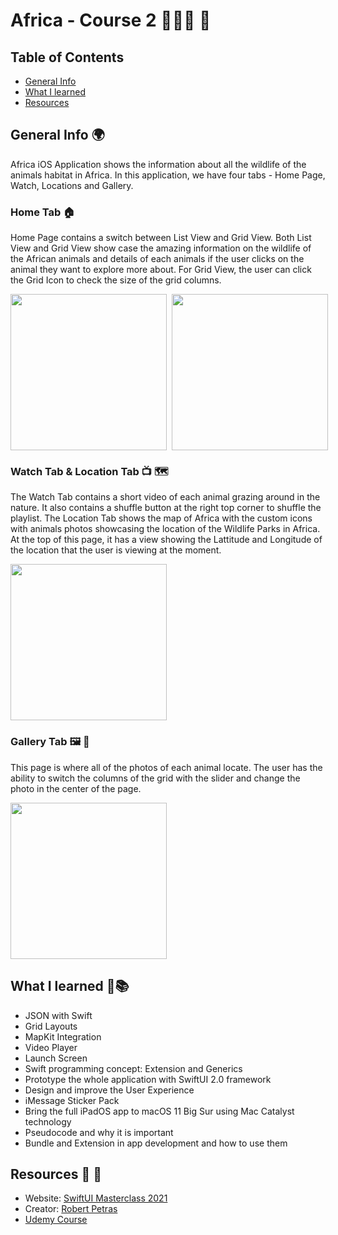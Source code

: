 # Africa - Course 2 🦁🦒🐯 🐘 
## Table of Contents 
* [General Info](#general-info)
* [What I learned](#what-i-learned)
* [Resources](#resources)

## General Info 🌍
Africa iOS Application shows the information about all the wildlife of the animals habitat in Africa. In this application, we have four tabs - Home Page, Watch, Locations and Gallery. 

### Home Tab 🏠
Home Page contains a switch between List View and Grid View. Both List View and Grid View show case the amazing information on the wildlife of the African animals and details of each animals if the user
clicks on the animal they want to explore more about. For Grid View, the user can click the Grid Icon to check the size of the grid columns.

<div style="display: flex">
  <img src="https://github.com/MyatThuKo/iOS-Dev-Tutorials/blob/main/SwiftUI%20Masterclass%202021/Africa/gifs/LaunchScreen_ListView.gif" width="250" />
  &nbsp;&nbsp;
  <img src="https://github.com/MyatThuKo/iOS-Dev-Tutorials/blob/main/SwiftUI%20Masterclass%202021/Africa/gifs/GridView_DetailView.gif" width="250" />
</div>

### Watch Tab & Location Tab 📺 🗺️
The Watch Tab contains a short video of each animal grazing around in the nature. It also contains a shuffle button at the right top corner to shuffle the playlist.
The Location Tab shows the map of Africa with the custom icons with animals photos showcasing the location of the Wildlife Parks in Africa. At the top of this page, 
it has a view showing the Lattitude and Longitude of the location that the user is viewing at the moment. 

<img src="https://github.com/MyatThuKo/iOS-Dev-Tutorials/blob/main/SwiftUI%20Masterclass%202021/Africa/gifs/VideoPlayer_MapView.gif" width="250" />

### Gallery Tab 🖼 📸
This page is where all of the photos of each animal locate. The user has the ability to switch the columns of the grid with the slider and change the photo in the center of the page. 

<img src="https://github.com/MyatThuKo/iOS-Dev-Tutorials/blob/main/SwiftUI%20Masterclass%202021/Africa/gifs/GalleryView.gif" width="250" />

## What I learned 📖📚
- JSON with Swift
- Grid Layouts
- MapKit Integration
- Video Player
- Launch Screen
- Swift programming concept: Extension and Generics
- Prototype the whole application with SwiftUI 2.0 framework
- Design and improve the User Experience
- iMessage Sticker Pack
- Bring the full iPadOS app to macOS 11 Big Sur using Mac Catalyst technology
- Pseudocode and why it is important
- Bundle and Extension in app development and how to use them

## Resources 🧰 📌
- Website: [SwiftUI Masterclass 2021](https://swiftuimasterclass.com/) 
- Creator: [Robert Petras](https://twitter.com/@RobertPetras)
- [Udemy Course](https://www.udemy.com/course/swiftui-masterclass-course-ios-development-with-swift/)
